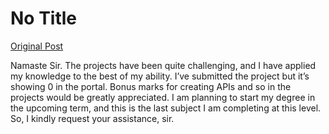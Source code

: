 # No Title

[Original Post](https://discourse.onlinedegree.iitm.ac.in/t/169029/491)

<p>Namaste Sir. The projects have been quite challenging, and I have applied my knowledge to the best of my ability. I’ve submitted the project but it’s showing 0 in the portal. Bonus marks for creating APIs and so in the projects would be greatly appreciated. I am planning to start my degree in the upcoming term, and this is the last subject I am completing at this level. So, I kindly request your assistance, sir.</p>